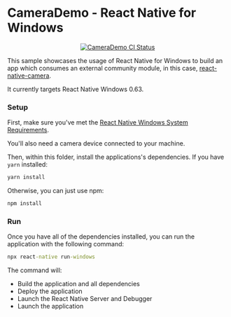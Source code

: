 # CameraDemo - React Native for Windows

<p align="center">
  <a href="https://github.com/microsoft/react-native-windows-samples/actions?query=workflow%3A%22CameraDemo+CI%22">
    <img src="https://github.com/microsoft/react-native-windows-samples/workflows/CameraDemo%20CI/badge.svg" alt="CameraDemo CI Status" />
  </a>
</p>

This sample showcases the usage of React Native for Windows to build an app which consumes an external community module, in this case, [react-native-camera](https://github.com/react-native-community/react-native-camera).

It currently targets React Native Windows 0.63.

### Setup
First, make sure you've met the [React Native Windows System Requirements](https://microsoft.github.io/react-native-windows/docs/rnw-dependencies).

You'll also need a camera device connected to your machine.

Then, within this folder, install the applications's dependencies. If you have `yarn` installed:

```cmd
yarn install
```

Otherwise, you can just use npm:

```cmd
npm install
```

### Run
Once you have all of the dependencies installed, you can run the application with the following command:

```cmd
npx react-native run-windows
```

The command will:
* Build the application and all dependencies
* Deploy the application
* Launch the React Native Server and Debugger
* Launch the application

